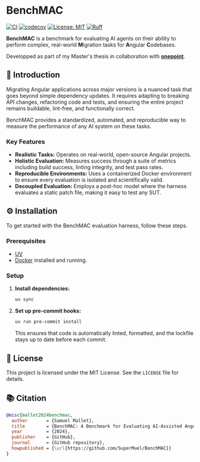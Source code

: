 # BenchMAC

[![CI](https://github.com/SuperMuel/BenchMAC/actions/workflows/ci.yml/badge.svg)](https://github.com/SuperMuel/BenchMAC/actions/workflows/ci.yml)
[![codecov](https://codecov.io/gh/SuperMuel/BenchMAC/branch/main/graph/badge.svg)](https://codecov.io/gh/SuperMuel/BenchMAC)
[![License: MIT](https://img.shields.io/badge/License-MIT-yellow.svg)](https://opensource.org/licenses/MIT)
[![Ruff](https://img.shields.io/endpoint?url=https://raw.githubusercontent.com/astral-sh/ruff/main/assets/badge/v2.json)](https://github.com/astral-sh/ruff)

**BenchMAC** is a benchmark for evaluating AI agents on their ability to perform complex, real-world **M**igration tasks for **A**ngular **C**odebases.

Developped as part of my Master's thesis in collaboration with **[onepoint](https://groupeonepoint.com/)**.

## 🚀 Introduction

Migrating Angular applications across major versions is a nuanced task that goes beyond simple dependency updates. It requires adapting to breaking API changes, refactoring code and tests, and ensuring the entire project remains buildable, lint-free, and functionally correct.

BenchMAC provides a standardized, automated, and reproducible way to measure the performance of any AI system on these tasks.

### Key Features

*   **Realistic Tasks:** Operates on real-world, open-source Angular projects.
*   **Holistic Evaluation:** Measures success through a suite of metrics including build success, linting integrity, and test pass rates.
*   **Reproducible Environments:** Uses a containerized Docker environment to ensure every evaluation is isolated and scientifically valid.
*   **Decoupled Evaluation:** Employs a post-hoc model where the harness evaluates a static patch file, making it easy to test any SUT.

## ⚙️ Installation

To get started with the BenchMAC evaluation harness, follow these steps.

### Prerequisites

*   [UV](https://docs.astral.sh/uv/)
*   [Docker](https://docs.docker.com/get-docker/) installed and running.

### Setup

1.  **Install dependencies:**
    ```bash
    uv sync
    ```

2.  **Set up pre-commit hooks:**
    ```bash
    uv run pre-commit install
    ```
    
    This ensures that code is automatically linted, formatted, and the lockfile stays up to date before each commit.

## 📄 License

This project is licensed under the MIT License. See the `LICENSE` file for details.

## 📚 Citation


```bibtex
@misc{mallet2024benchmac,
  author       = {Samuel Mallet},
  title        = {BenchMAC: A Benchmark for Evaluating AI-Assisted Angular Version Migration},
  year         = {2024},
  publisher    = {GitHub},
  journal      = {GitHub repository},
  howpublished = {\url{https://github.com/SuperMuel/BenchMAC}}
}
```
